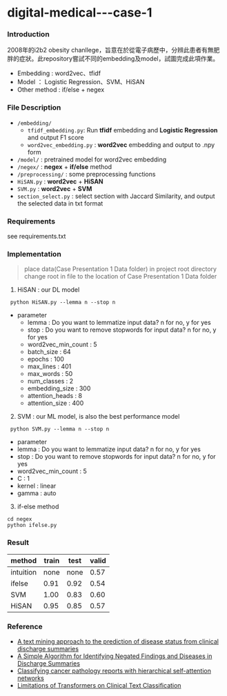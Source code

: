 # digital-medical---case-1
### Introduction
2008年的i2b2 obesity chanllege，旨意在於從電子病歷中，分辨此患者有無肥胖的症狀。此repository嘗試不同的embedding及model，試圖完成此項作業。
 * Embedding : word2vec、tfidf
 * Model ： Logistic Regression、SVM、HiSAN
 * Other method : if/else + negex

### File Description
* `/embedding/`
  * `tfidf_embedding.py`: Run **tfidf** embedding and **Logistic Regression** and output F1 score
  * `word2vec_embedding.py` : **word2vec** embedding and output to .npy form 
* `/model/` : pretrained model for word2vec embedding 
* `/negex/` : **negex** + **if/else** method
* `/preprocessing/` : some preprocessing functions
* `HiSAN.py` : **word2vec** + **HiSAN**
* `SVM.py` : **word2vec** + **SVM**
* `section_select.py` : select section with Jaccard Similarity, and output the selected data in txt format

### Requirements
see requirements.txt

### Implementation
> place data(Case Presentation 1 Data folder) in project root directory
> change root in file to the location of Case Presentation 1 Data folder

1. HiSAN : our DL model
 ```
  python HiSAN.py --lemma n --stop n
 ```
 * parameter
   * lemma : Do you want to lemmatize input data? n for no, y for yes
   * stop :  Do you want to remove stopwords for input data? n for no, y for yes
   * word2vec_min_count : 5
   * batch_size : 64
   * epochs : 100
   * max_lines : 401
   * max_words : 50
   * num_classes : 2
   * embedding_size : 300
   * attention_heads : 8
   * attention_size : 400
  
2. SVM : our ML model, is also the best performance model
 ```
  python SVM.py --lemma n --stop n
 ```
  * parameter
   * lemma : Do you want to lemmatize input data? n for no, y for yes
   * stop :  Do you want to remove stopwords for input data? n for no, y for yes
   * word2vec_min_count : 5
   * C : 1
   * kernel : linear
   * gamma : auto
 3. if-else method
 ```
 cd negex
 python ifelse.py
 ```
### Result
| method | train | test | valid  |
| -------- | -------- | --------  | ------- |
| intuition| none | none | 0.57 |
| ifelse   | 0.91 | 0.92 | 0.54 |
| SVM      | 1.00 | 0.83 | 0.60 |
| HiSAN    | 0.95 | 0.85 | 0.57 |
### Reference
* [A text mining approach to the prediction of disease status from clinical discharge summaries](https://pubmed.ncbi.nlm.nih.gov/19390098/)
* [A Simple Algorithm for Identifying Negated Findings and Diseases in Discharge Summaries](https://www.sciencedirect.com/science/article/pii/S1532046401910299)
* [Classifying cancer pathology reports with hierarchical self-attention networks](https://www.sciencedirect.com/science/article/pii/S0933365719303562)
* [Limitations of Transformers on Clinical Text Classification](https://pubmed.ncbi.nlm.nih.gov/33635801/)

